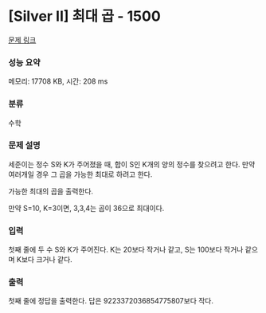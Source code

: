 # [Silver II] 최대 곱 - 1500 

[문제 링크](https://www.acmicpc.net/problem/1500) 

### 성능 요약

메모리: 17708 KB, 시간: 208 ms

### 분류

수학

### 문제 설명

<p>세준이는 정수 S와 K가 주어졌을 때, 합이 S인 K개의 양의 정수를 찾으려고 한다. 만약 여러개일 경우 그 곱을 가능한 최대로 하려고 한다.</p>

<p>가능한 최대의 곱을 출력한다.</p>

<p>만약 S=10, K=3이면, 3,3,4는 곱이 36으로 최대이다.</p>

### 입력 

 <p>첫째 줄에 두 수 S와 K가 주어진다. K는 20보다 작거나 같고, S는 100보다 작거나 같으며 K보다 크거나 같다.</p>

### 출력 

 <p>첫째 줄에 정답을 출력한다. 답은 9223372036854775807보다 작다.</p>

